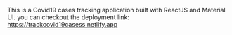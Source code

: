 This is a Covid19 cases tracking application built with ReactJS and Material UI.
you can checkout the deployment link: https://trackcovid19casess.netlify.app
